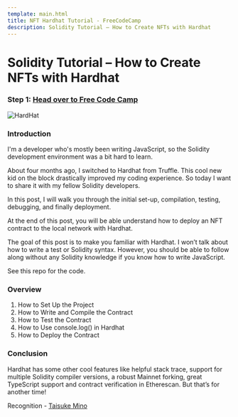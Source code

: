 ```yaml
---
template: main.html
title: NFT Hardhat Tutorial - FreeCodeCamp
description: Solidity Tutorial – How to Create NFTs with Hardhat
---
```


# Solidity Tutorial – How to Create NFTs with Hardhat

### Step 1: [Head over to Free Code Camp](https://www.freecodecamp.org/news/solidity-tutorial-hardhat-nfts/)

![HardHat](https://www.freecodecamp.org/news/content/images/size/w2000/2021/05/hardhat_nft-1.png)

### Introduction

I'm a developer who's mostly been writing JavaScript, so the Solidity development environment was a bit hard to learn.

About four months ago, I switched to Hardhat from Truffle. This cool new kid on the block drastically improved my coding experience. So today I want to share it with my fellow Solidity developers.

In this post, I will walk you through the initial set-up, compilation, testing, debugging, and finally deployment.

At the end of this post, you will be able understand how to deploy an NFT contract to the local network with Hardhat.

The goal of this post is to make you familiar with Hardhat. I won’t talk about how to write a test or Solidity syntax. However, you should be able to follow along without any Solidity knowledge if you know how to write JavaScript.

See this repo for the code.

### Overview

1. How to Set Up the Project
2. How to Write and Compile the Contract
3. How to Test the Contract
4. How to Use console.log() in Hardhat
5. How to Deploy the Contract

### Conclusion

Hardhat has some other cool features like helpful stack trace, support for multiple Solidity compiler versions, a robust Mainnet forking, great TypeScript support and contract verification in Etherescan. But that’s for another time!

Recognition - [Taisuke Mino](https://www.freecodecamp.org/news/author/tai/)
